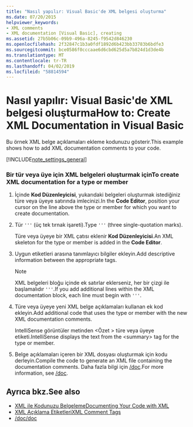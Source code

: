 ```yaml
---
title: "Nasıl yapılır: Visual Basic'de XML belgesi oluşturma"
ms.date: 07/20/2015
helpviewer_keywords:
- XML comments
- XML documentation [Visual Basic], creating
ms.assetid: 27b5b06c-09b9-496a-8245-f9542d846230
ms.openlocfilehash: 2f32847c1b3a0fdf1892d6b423bb33783b6bdfe3
ms.sourcegitcommit: bce0586f0cccaae6d6cbd625d5a7b824d1d3de4b
ms.translationtype: MT
ms.contentlocale: tr-TR
ms.lasthandoff: 04/02/2019
ms.locfileid: "58814594"
---
```

# <a name="how-to-create-xml-documentation-in-visual-basic"></a><span data-ttu-id="a8d60-102">Nasıl yapılır: Visual Basic'de XML belgesi oluşturma</span><span class="sxs-lookup"><span data-stu-id="a8d60-102">How to: Create XML Documentation in Visual Basic</span></span>
<span data-ttu-id="a8d60-103">Bu örnek XML belge açıklamaları ekleme kodunuzu gösterir.</span><span class="sxs-lookup"><span data-stu-id="a8d60-103">This example shows how to add XML documentation comments to your code.</span></span>  
  
[!INCLUDE[note_settings_general](~/includes/note-settings-general-md.md)]  
  
### <a name="to-create-xml-documentation-for-a-type-or-member"></a><span data-ttu-id="a8d60-104">Bir tür veya üye için XML belgeleri oluşturmak için</span><span class="sxs-lookup"><span data-stu-id="a8d60-104">To create XML documentation for a type or member</span></span>  
  
1.  <span data-ttu-id="a8d60-105">İçinde **Kod Düzenleyicisi**, yukarıdaki belgeleri oluşturmak istediğiniz türe veya üyeye satırında imlecinizi.</span><span class="sxs-lookup"><span data-stu-id="a8d60-105">In the **Code Editor**, position your cursor on the line above the type or member for which you want to create documentation.</span></span>  
  
2.  <span data-ttu-id="a8d60-106">Tür `'''` (üç tek tırnak işareti).</span><span class="sxs-lookup"><span data-stu-id="a8d60-106">Type `'''` (three single-quotation marks).</span></span>  
  
     <span data-ttu-id="a8d60-107">Türe veya üyeye bir XML çatısı eklenir **Kod Düzenleyicisi**.</span><span class="sxs-lookup"><span data-stu-id="a8d60-107">An XML skeleton for the type or member is added in the **Code Editor**.</span></span>  
  
3.  <span data-ttu-id="a8d60-108">Uygun etiketleri arasına tanımlayıcı bilgiler ekleyin.</span><span class="sxs-lookup"><span data-stu-id="a8d60-108">Add descriptive information between the appropriate tags.</span></span>  
  
    > [!NOTE]
    >  <span data-ttu-id="a8d60-109">XML belgeleri bloğu içinde ek satırlar eklerseniz, her bir çizgi ile başlamalıdır `'''`.</span><span class="sxs-lookup"><span data-stu-id="a8d60-109">If you add additional lines within the XML documentation block, each line must begin with `'''`.</span></span>  
  
4.  <span data-ttu-id="a8d60-110">Türe veya üyeye yeni XML belge açıklamaları kullanan ek kod ekleyin.</span><span class="sxs-lookup"><span data-stu-id="a8d60-110">Add additional code that uses the type or member with the new XML documentation comments.</span></span>  
  
     <span data-ttu-id="a8d60-111">IntelliSense görüntüler metinden \<Özet > türe veya üyeye etiketi.</span><span class="sxs-lookup"><span data-stu-id="a8d60-111">IntelliSense displays the text from the \<summary> tag for the type or member.</span></span>  
  
5.  <span data-ttu-id="a8d60-112">Belge açıklamaları içeren bir XML dosyası oluşturmak için kodu derleyin.</span><span class="sxs-lookup"><span data-stu-id="a8d60-112">Compile the code to generate an XML file containing the documentation comments.</span></span> <span data-ttu-id="a8d60-113">Daha fazla bilgi için [/doc](../../../visual-basic/reference/command-line-compiler/doc.md).</span><span class="sxs-lookup"><span data-stu-id="a8d60-113">For more information, see [/doc](../../../visual-basic/reference/command-line-compiler/doc.md).</span></span>  
  
## <a name="see-also"></a><span data-ttu-id="a8d60-114">Ayrıca bkz.</span><span class="sxs-lookup"><span data-stu-id="a8d60-114">See also</span></span>

- [<span data-ttu-id="a8d60-115">XML ile Kodunuzu Belgeleme</span><span class="sxs-lookup"><span data-stu-id="a8d60-115">Documenting Your Code with XML</span></span>](../../../visual-basic/programming-guide/program-structure/documenting-your-code-with-xml.md)
- [<span data-ttu-id="a8d60-116">XML Açıklama Etiketleri</span><span class="sxs-lookup"><span data-stu-id="a8d60-116">XML Comment Tags</span></span>](../../../visual-basic/language-reference/xmldoc/index.md)
- [<span data-ttu-id="a8d60-117">/doc</span><span class="sxs-lookup"><span data-stu-id="a8d60-117">/doc</span></span>](../../../visual-basic/reference/command-line-compiler/doc.md)
